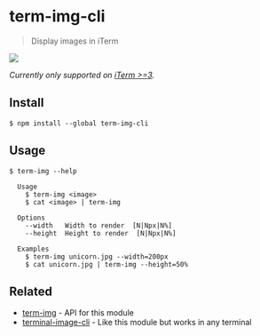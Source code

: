 # term-img-cli

> Display images in iTerm

![](screenshot.jpg)

*Currently only supported on [iTerm >=3](https://www.iterm2.com/downloads.html).*

## Install

```
$ npm install --global term-img-cli
```

## Usage

```
$ term-img --help

  Usage
    $ term-img <image>
    $ cat <image> | term-img

  Options
    --width   Width to render  [N|Npx|N%]
    --height  Height to render  [N|Npx|N%]

  Examples
    $ term-img unicorn.jpg --width=200px
    $ cat unicorn.jpg | term-img --height=50%
```

## Related

- [term-img](https://github.com/sindresorhus/term-img) - API for this module
- [terminal-image-cli](https://github.com/sindresorhus/terminal-image-cli) - Like this module but works in any terminal
